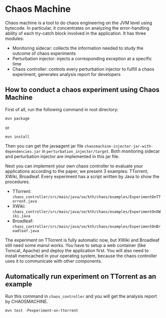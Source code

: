 # Chaos Machine
Chaos machine is a tool to do chaos engineering on the JVM level using bytecode. In particular, it concentrates on analyzing the error-handling ability of each try-catch block involved in the application. It has three modules:

- Monitoring sidecar: collects the information needed to study the outcome of chaos experiments  
- Perturbation injector: injects a corresponding exception at a specific time  
- Chaos controller: controls every perturbation injector to fulfill a chaos experiment, generates analysis report for developers  

## How to conduct a chaos experiment using Chaos Machine

First of all, run the following command in root directory:

```
mvn package
```

or

```
mvn install
```

Then you can get the javaagent jar file `chaosmachine-injector-jar-with-dependencies.jar` in `perturbation_injector/target`. Both monitoring sidecar and perturbation injector are implemented in this jar file.

Next you can implement your own chaos controller to evaluate your applications according to the paper, we present 3 examples: TTorrent, XWiki, Broadleaf. Every experiment has a script written by Java to show the procedures.

- TTorrent: `chaos_controller/src/main/java/se/kth/chaos/examples/ExperimentOnTTorrent.java`
- XWiki: `chaos_controller/src/main/java/se/kth/chaos/examples/ExperimentOnXWiki.java`
- Broadleaf: `chaos_controller/src/main/java/se/kth/chaos/examples/ExperimentOnBroadleaf.java`

The experiment on TTorrent is fully automatic now, but XWiki and Broadleaf still need some manul works. You have to setup a web container (like Tomcat, Apache) and deploy the application first. You will also need to install memcached in your operating system, because the chaos controller uses it to communicate with other components.

## Automatically run experiment on TTorrent as an example

Run this command in `chaos_controller` and you will get the analysis report by CHAOSMACHINE.

```
mvn test -Pexperiment-on-ttorrent
```
